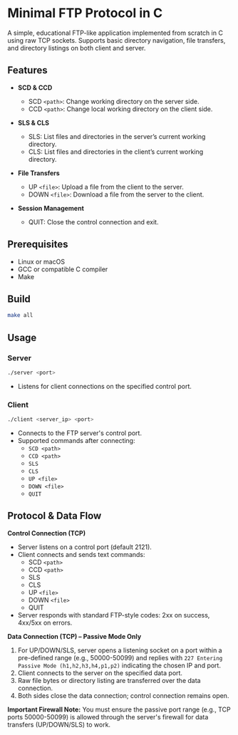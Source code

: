 # Minimal FTP Protocol in C

A simple, educational FTP-like application implemented from scratch in C using raw TCP sockets. Supports basic directory navigation, file transfers, and directory listings on both client and server.

## Features

- **SCD & CCD**
  - SCD `<path>`: Change working directory on the server side.
  - CCD `<path>`: Change local working directory on the client side.

- **SLS & CLS**
  - SLS: List files and directories in the server’s current working directory.
  - CLS: List files and directories in the client’s current working directory.

- **File Transfers**
  - UP `<file>`: Upload a file from the client to the server.
  - DOWN `<file>`: Download a file from the server to the client.

- **Session Management**
  - QUIT: Close the control connection and exit.

## Prerequisites

- Linux or macOS
- GCC or compatible C compiler
- Make

## Build

```bash
make all
```

## Usage

### Server

```bash
./server <port>
```

- Listens for client connections on the specified control port.

### Client

```bash
./client <server_ip> <port>
```

- Connects to the FTP server's control port.
- Supported commands after connecting:
  - `SCD <path>`
  - `CCD <path>`
  - `SLS`
  - `CLS`
  - `UP <file>`
  - `DOWN <file>`
  - `QUIT`

## Protocol & Data Flow

**Control Connection (TCP)**
- Server listens on a control port (default 2121).
- Client connects and sends text commands:
  - SCD `<path>`
  - CCD `<path>`
  - SLS
  - CLS
  - UP `<file>`
  - DOWN `<file>`
  - QUIT
- Server responds with standard FTP-style codes: 2xx on success, 4xx/5xx on errors.

**Data Connection (TCP) – Passive Mode Only**
1. For UP/DOWN/SLS, server opens a listening socket on a port within a pre-defined range (e.g., 50000-50099) and replies with `227 Entering Passive Mode (h1,h2,h3,h4,p1,p2)` indicating the chosen IP and port.
2. Client connects to the server on the specified data port.
3. Raw file bytes or directory listing are transferred over the data connection.
4. Both sides close the data connection; control connection remains open.

**Important Firewall Note:** You must ensure the passive port range (e.g., TCP ports 50000-50099) is allowed through the server's firewall for data transfers (UP/DOWN/SLS) to work.
